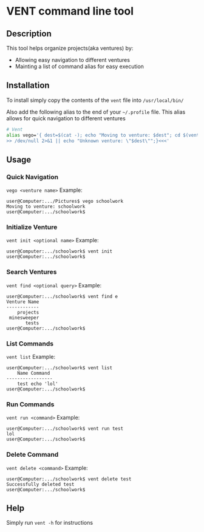 # VENT command line tool
## Description
This tool helps organize projects(aka ventures) by:
* Allowing easy navigation to different ventures
* Mainting a list of command alias for easy execution

## Installation
To install simply copy the contents of the `vent` file into `/usr/local/bin/`

Also add the following alias to the end of your `~/.profile` file. This alias
allows for quick navigation to different ventures
```bash
# Vent
alias vego='{ dest=$(cat -); echo "Moving to venture: $dest"; cd $(vent go $dest) 
>> /dev/null 2>&1 || echo "Unknown venture: \"$dest\"";}<<<'
```

## Usage
### Quick Navigation
`vego <venture name>`
Example: 
```
user@Computer:.../Pictures$ vego schoolwork
Moving to venture: schoolwork
user@Computer:.../schoolwork$ 
```
### Initialize Venture
`vent init <optional name>`
Example: 
```
user@Computer:.../schoolwork$ vent init
user@Computer:.../schoolwork$
```
### Search Ventures
`vent find <optional query>`
Example: 
```
user@Computer:.../schoolwork$ vent find e
Venture Name 
------------
    projects
 minesweeper
       tests
user@Computer:.../schoolwork$
```
### List Commands
`vent list`
Example: 
```
user@Computer:.../schoolwork$ vent list 
    Name Command 
-----------------
    test echo 'lol'
user@Computer:.../schoolwork$  
```
### Run Commands
`vent run <command>`
Example: 
```
user@Computer:.../schoolwork$ vent run test 
lol
user@Computer:.../schoolwork$  
```
### Delete Command
`vent delete <command>`
Example: 
```
user@Computer:.../schoolwork$ vent delete test 
Successfully deleted test
user@Computer:.../schoolwork$  
```

## Help
Simply run `vent -h` for instructions